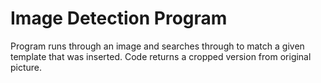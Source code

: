 # Image Detection Program
Program runs through an image and searches through to match a given template that was inserted. Code returns a cropped version from original picture. 
